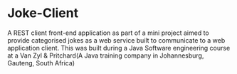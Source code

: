 # Joke-Client
 A REST client front-end application as part of a mini project aimed to provide categorised jokes as a web service built to communicate to a web application client. This was built during a Java Software engineering course at a Van Zyl & Pritchard(A Java training company in Johannesburg, Gauteng, South Africa)
